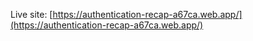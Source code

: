 Live site: [https://authentication-recap-a67ca.web.app/](https://authentication-recap-a67ca.web.app/)